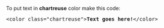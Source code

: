 To put text in <b>chartreuse</b> color make this code:
<pre>&lt;color class="chartreuse"&gt;<b>Text goes here!</b>&lt;/color&gt;</pre>
